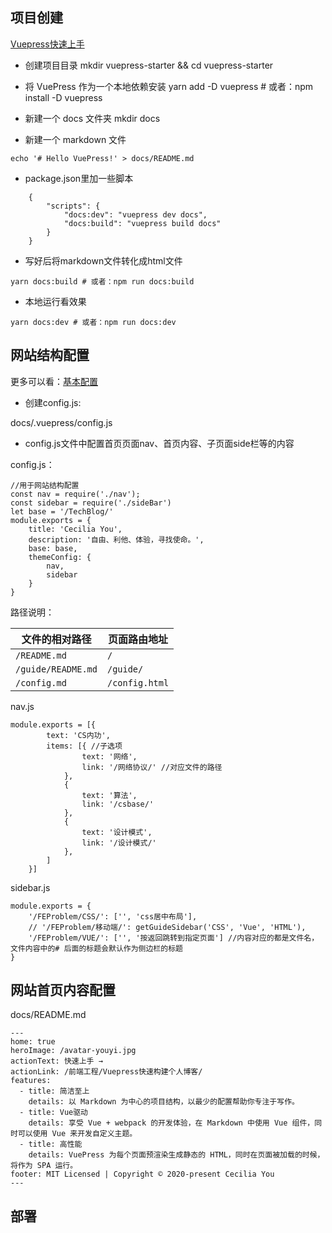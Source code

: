 ## 项目创建
[Vuepress快速上手](https://vuepress.vuejs.org/zh/guide/getting-started.html#%E7%8E%B0%E6%9C%89%E9%A1%B9%E7%9B%AE)
* 创建项目目录
mkdir vuepress-starter && cd vuepress-starter

* 将 VuePress 作为一个本地依赖安装
yarn add -D vuepress # 或者：npm install -D vuepress

*  新建一个 docs 文件夹
mkdir docs

* 新建一个 markdown 文件

```
echo '# Hello VuePress!' > docs/README.md
```

* package.json里加一些脚本

```
	{
		"scripts": {
			"docs:dev": "vuepress dev docs",
			"docs:build": "vuepress build docs"
		}
	}
```	

* 写好后将markdown文件转化成html文件

```
yarn docs:build # 或者：npm run docs:build
```

* 本地运行看效果

```
yarn docs:dev # 或者：npm run docs:dev
```

## 网站结构配置
更多可以看：[基本配置](https://vuepress.vuejs.org/zh/config/#palette-styl)

*  创建config.js:
 
 docs/.vuepress/config.js

* config.js文件中配置首页页面nav、首页内容、子页面side栏等的内容

config.js：
```
//用于网站结构配置
const nav = require('./nav');
const sidebar = require('./sideBar')
let base = '/TechBlog/'
module.exports = {
	title: 'Cecilia You',
	description: '自由、利他、体验，寻找使命。',
	base: base,
	themeConfig: {
		nav,
		sidebar
	}
}
```
 路径说明：

|   文件的相对路径    |  页面路由地址   |
|--------------------|----------------|
| `/README.md`       | `/`            |
| `/guide/README.md` | `/guide/`      |
| `/config.md`       | `/config.html` |

nav.js

```
module.exports = [{
		text: 'CS内功',
		items: [{ //子选项
				text: '网络',
				link: '/网络协议/' //对应文件的路径
			},
			{
				text: '算法',
				link: '/csbase/'
			},
			{
				text: '设计模式',
				link: '/设计模式/'
			},
		]
	}]
```

sidebar.js

```
module.exports = {
	'/FEProblem/CSS/': ['', 'css居中布局'],
	// '/FEProblem/移动端/': getGuideSidebar('CSS', 'Vue', 'HTML'),
	'/FEProblem/VUE/': ['', '按返回跳转到指定页面'] //内容对应的都是文件名，文件内容中的# 后面的标题会默认作为侧边栏的标题
}
```
## 网站首页内容配置

docs/README.md

```
---
home: true
heroImage: /avatar-youyi.jpg
actionText: 快速上手 →
actionLink: /前端工程/Vuepress快速构建个人博客/
features:
  - title: 简洁至上
    details: 以 Markdown 为中心的项目结构，以最少的配置帮助你专注于写作。
  - title: Vue驱动
    details: 享受 Vue + webpack 的开发体验，在 Markdown 中使用 Vue 组件，同时可以使用 Vue 来开发自定义主题。
  - title: 高性能
    details: VuePress 为每个页面预渲染生成静态的 HTML，同时在页面被加载的时候，将作为 SPA 运行。
footer: MIT Licensed | Copyright © 2020-present Cecilia You
---
```
##  部署